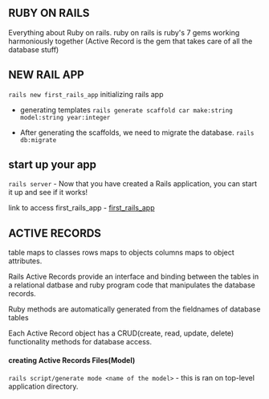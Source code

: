 ## RUBY ON RAILS
Everything about Ruby on rails.
ruby on rails is ruby's 7 gems working harmoniously together (Active Record is the gem that takes care of all the database stuff)
## NEW RAIL APP
`rails new first_rails_app`
initializing rails app

- generating templates
`rails generate scaffold car make:string model:string year:integer`

 - After generating the scaffolds, we need to migrate the database.
`rails db:migrate`

## start up your app
`rails server` - Now that you have created a Rails application, you can start it up and see if it works!

link to access first_rails_app - [first_rails_app](http://localhost:3000/cars)


## ACTIVE RECORDS
table maps to classes
rows maps to objects
columns maps to object attributes.

Rails Active Records provide an interface and binding between the tables in a relational datbase and ruby program code that manipulates the database records.

Ruby methods are automatically generated from the fieldnames of database tables

Each Active Record object has a CRUD(create, read, update, delete) functionality methods for database access.

#### creating Active Records Files(Model)
`rails script/generate mode <name of the model>` - this is ran on top-level application directory.